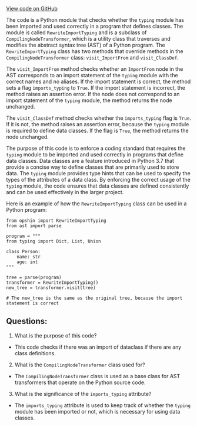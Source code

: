 [View code on GitHub](https://github.com/opshin/opshin/opshin/rewrite/rewrite_import_typing.py)

The code is a Python module that checks whether the `typing` module has been imported and used correctly in a program that defines classes. The module is called `RewriteImportTyping` and is a subclass of `CompilingNodeTransformer`, which is a utility class that traverses and modifies the abstract syntax tree (AST) of a Python program. The `RewriteImportTyping` class has two methods that override methods in the `CompilingNodeTransformer` class: `visit_ImportFrom` and `visit_ClassDef`.

The `visit_ImportFrom` method checks whether an `ImportFrom` node in the AST corresponds to an import statement of the `typing` module with the correct names and no aliases. If the import statement is correct, the method sets a flag `imports_typing` to `True`. If the import statement is incorrect, the method raises an assertion error. If the node does not correspond to an import statement of the `typing` module, the method returns the node unchanged.

The `visit_ClassDef` method checks whether the `imports_typing` flag is `True`. If it is not, the method raises an assertion error, because the `typing` module is required to define data classes. If the flag is `True`, the method returns the node unchanged.

The purpose of this code is to enforce a coding standard that requires the `typing` module to be imported and used correctly in programs that define data classes. Data classes are a feature introduced in Python 3.7 that provide a concise way to define classes that are primarily used to store data. The `typing` module provides type hints that can be used to specify the types of the attributes of a data class. By enforcing the correct usage of the `typing` module, the code ensures that data classes are defined consistently and can be used effectively in the larger project.

Here is an example of how the `RewriteImportTyping` class can be used in a Python program:

```
from opshin import RewriteImportTyping
from ast import parse

program = """
from typing import Dict, List, Union

class Person:
    name: str
    age: int
"""

tree = parse(program)
transformer = RewriteImportTyping()
new_tree = transformer.visit(tree)

# The new_tree is the same as the original tree, because the import statement is correct
```
## Questions: 
 1. What is the purpose of this code?
- This code checks if there was an import of dataclass if there are any class definitions.

2. What is the `CompilingNodeTransformer` class used for?
- The `CompilingNodeTransformer` class is used as a base class for AST transformers that operate on the Python source code.

3. What is the significance of the `imports_typing` attribute?
- The `imports_typing` attribute is used to keep track of whether the `typing` module has been imported or not, which is necessary for using data classes.